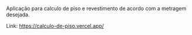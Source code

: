 Aplicação para calculo de piso e revestimento de acordo com a metragem desejada.

Link: https://calculo-de-piso.vercel.app/
